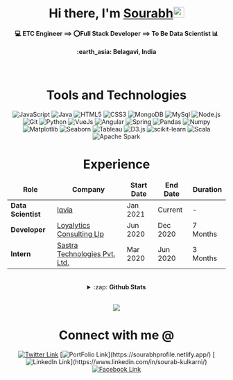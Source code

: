 <!-------------------------------------------------------Hi there, I'm Sourabh------------------------------>
<div align="center">
  <h1>Hi there, I'm <a href="https://twitter.com/s0urabh_k" target="_blank">Sourabh</a><img src="https://media.giphy.com/media/hvRJCLFzcasrR4ia7z/giphy.gif" width="25px"> </h1>
</div>

<!-------------------------------------------------------About----------------------------------------->
<div align="center">
	<h4>💻 ETC Engineer ==> ⭕Full Stack Developer  ==> To Be Data Scientist 📊 </h4>
        <h4>:earth_asia: Belagavi, India </h4>  
 <div>
<!-------------------------------------------------------Tools and Technologies----------------------------------------->
<br>

<h1 align ="center">Tools and Technologies</h1>

![JavaScript](https://img.shields.io/badge/-JavaScript-yellow?style=flat-square&logo=javascript&logoColor=white)
![Java](https://img.shields.io/badge/-java-45b8d8?style=flat-square&logo=java&logoColor=white)
![HTML5](https://img.shields.io/badge/-HTML5-E34F26?style=flat-square&logo=html5&logoColor=white)
![CSS3](https://img.shields.io/badge/-CSS3-1572B6?style=flat-square&logo=css3)
![MongoDB](https://img.shields.io/badge/-MongoDB-13aa52?style=flat-square&logo=mongodb&logoColor=white)
![MySql](https://img.shields.io/badge/-MySql-005b87?style=flat-square&logo=mysql&logoColor=skyblue)
![Node.js](https://img.shields.io/badge/-Nodejs-76ae5c?style=flat-square&logo=nodejs&logoColor=white)
![Git](https://img.shields.io/badge/-Git-black?style=flat-square&logo=git&logoColor=white)
![Python](https://img.shields.io/badge/-Python-fed848?style=flat-square&logo=python&logoColor=blue)
![VueJs](https://img.shields.io/badge/-VueJs-darkgreen?style=flat-square&logo=vue3&logoColor=white)
![Angular](https://img.shields.io/badge/-Angular-darkred?style=flat-square&logo=angular&logoColor=white)
![Spring](https://img.shields.io/badge/-Spring-lightgreen?style=flat-square&logo=spring&logoColor=darkgreen)
![Pandas](https://img.shields.io/badge/-Pandas-darkblue?style=flat-square&logo=pandas&logoColor=white)
![Numpy](https://img.shields.io/badge/-Numpy-skyblue?style=flat-square&logo=numpy&logoColor=white)
![Matplotlib](https://img.shields.io/badge/-Matplotlib-blue?style=flat-square&logo=matplotlib&logoColor=white)
![Seaborn](https://img.shields.io/badge/-Seaborn-lightblue?style=flat-square&logo=seaborn&logoColor=white)
![Tableau](https://img.shields.io/badge/-Tableau-orange?style=flat-square&logo=tableau&logoColor=white)
![D3.js](https://img.shields.io/badge/-D3js-ee7354?style=flat-square&logo=d3js&logoColor=white)
![scikit-learn](https://img.shields.io/badge/-scikitlearn-f49739?style=flat-square&logo=scikitlearn&logoColor=white)
![Scala](https://img.shields.io/badge/-scala-brown?style=flat-square&logo=scala&logoColor=red)
![Apache Spark](https://img.shields.io/badge/-ApacheSpark-white?style=flat-square&logo=apachespark&logoColor=orange)
 <!------------------------------------------------------Experience----------------------------------->
<h1>Experience</h1>
<table>
  <thead align="center">
    <tr border: none;>
      <td><b>Role</b></td>
      <td><b>Company</b></td>
      <td><b>Start Date</b></td>
      <td><b>End Date</b></td>
      <td><b>Duration</b></td>
    </tr>
  </thead>
  <tbody>
	  <tr>
	    <td><b>Data Scientist</b></td>
      <td><a href="https://www.iqvia.com/locations/india">Iqvia</a></td>
      <td>Jan 2021</td>
      <td>Current</td>
      <td>-</td>
    </tr>
  <tr>
	    <td><b>Developer</b></td>
      <td><a href="http://www.loyalytics.ai/">Loyalytics Consulting Llp</a></td>
      <td>Jun 2020</td>
      <td>Dec 2020</td>
      <td>7 Months</td>
    </tr>
    <tr>
	    <td><b>Intern</b></td>
      <td><a href="https://sastratechnologies.in/">Sastra Technologies Pvt. Ltd.</a></td>
      <td>Mar 2020</td>
      <td>Jun 2020</td>
      <td>3 Months</td>
    </tr>
     </tbody>
</table>
<!-----------------------------------------------------GitHub Stats ------------------------------------------------------>
<br>
 <details>
	<summary>:zap: <b>Github Stats</b></summary>

![
	 
	 h's github stats](https://github-readme-stats.vercel.app/api?username=souru98&bg_color=30,e96443,904e95&title_color=fff&text_color=fff)
![Top Langs](https://github-readme-stats.vercel.app/api/top-langs/?username=souru98&langs_count=8&layout=compact&bg_color=30,e96443,904e95&title_color=fff&text_color=fff) 
</details>
<br>

![](https://komarev.com/ghpvc/?username=souru98)

# Connect with me @
<!----------------------------------------------------Social links------------------------------------------->

[![Twitter Link](https://img.shields.io/twitter/follow/s0urabh_k?color=1DA1F2&label=%40s0urabh_k&logo=Twitter&style=flat)](https://twitter.com/s0urabh_k)
[![PortFolio Link](https://img.shields.io/badge/Portfolio/sourabhkulkarni%20-%230077B5.svg?&style=flat&logo=codepen&logoColor=white")](https://sourabhprofile.netlify.app/)
[![LinkedIn Link](https://img.shields.io/badge/linkedin/in/sourabhkulkarni%20-%230077B5.svg?&style=flat&logo=linkedin&logoColor=white")](https://www.linkedin.com/in/sourab-kulkarni/)
[![Facebook Link](https://img.shields.io/badge/facebook.com/Souru.98%20-%230077B5.svg?&style=flat&logo=Facebook&logoColor=black)](https://www.facebook.com/Souru.98)
